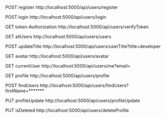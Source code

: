 POST register
http://localhost:5000/api/users/register


POST  login
http://localhost:5000/api/users/login


GET  token-Authorization
http://localhost:5000/api/users/verifyToken


GET  allUsers
http://localhost:5000/api/users/users


POST  updateTitle
http://localhost:5000/api/users/userTitle?title=developer


GET  avatar
http://localhost:5000/api/users/avatar


GET  currentUser
http://localhost:5000/api/users/me?email=


GET  profile
http://localhost:5000/api/users/profile


POST
findUsers
http://localhost:5000/api/users/findUsers?firstName=*******


PUT  profileUpdate
http://localhost:5000/api/users/profileUpdate



PUT  isDeleted
http://localhost:5000/api/users/deleteProfile